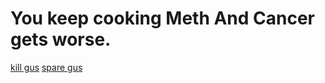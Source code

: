 # You keep cooking Meth And Cancer gets worse.
[kill gus](story-continues-as-normal.md)
[spare gus]()